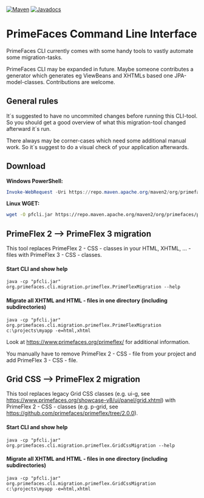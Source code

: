 [![Maven](https://img.shields.io/maven-central/v/org.primefaces/primefaces.svg)](https://repo.maven.apache.org/maven2/org/primefaces/primefaces-cli/)
[![Javadocs](http://javadoc.io/badge/org.primefaces/primefaces-selenium.svg)](http://javadoc.io/doc/org.primefaces/primefaces-cli)

# PrimeFaces Command Line Interface

PrimeFaces CLI currently comes with some handy tools to vastly automate some migration-tasks.

PrimeFaces CLI may be expanded in future. Maybe someone contributes a generator which generates eg ViewBeans and XHTMLs based one JPA-model-classes.
Contributions are welcome.

## General rules

It´s suggested to have no uncommited changes before running this CLI-tool. So you should get a good overview of what this migration-tool changed afterward it´s run.

There always may be corner-cases which need some additional manual work. So it´s suggest to do a visual check of your application afterwards.

## Download

**Windows PowerShell:**

```powershell
Invoke-WebRequest -Uri https://repo.maven.apache.org/maven2/org/primefaces/primefaces-cli/11.0.0/primefaces-cli-11.0.0.jar -OutFile C:\cli\pfcli.jar
```

**Linux WGET:**

```bash
wget -O pfcli.jar https://repo.maven.apache.org/maven2/org/primefaces/primefaces-cli/11.0.0/primefaces-cli-11.0.0.jar
```

## PrimeFlex 2 --> PrimeFlex 3 migration

This tool replaces PrimeFlex 2 - CSS - classes in your HTML, XHTML, ... - files with PrimeFlex 3 - CSS - classes.

#### Start CLI and show help

```shell
java -cp "pfcli.jar" org.primefaces.cli.migration.primeflex.PrimeFlexMigration --help
```

#### Migrate all XHTML and HTML - files in one directory (including subdirectories)

```shell
java -cp "pfcli.jar" org.primefaces.cli.migration.primeflex.PrimeFlexMigration c:\projects\myapp -e=html,xhtml
```

Look at https://www.primefaces.org/primeflex/ for additional information.

You manually have to remove PrimeFlex 2 - CSS - file from your project and add PrimeFlex 3 - CSS - file.

## Grid CSS --> PrimeFlex 2 migration

This tool replaces legacy Grid CSS classes (e.g. ui-g, see https://www.primefaces.org/showcase-v8/ui/panel/grid.xhtml) with PrimeFlex 2 - CSS - classes (e.g. p-grid, see https://github.com/primefaces/primeflex/tree/2.0.0).

#### Start CLI and show help

```shell
java -cp "pfcli.jar" org.primefaces.cli.migration.primeflex.GridCssMigration --help
```

#### Migrate all XHTML and HTML - files in one directory (including subdirectories)

```shell
java -cp "pfcli.jar" org.primefaces.cli.migration.primeflex.GridCssMigration c:\projects\myapp -e=html,xhtml
```
